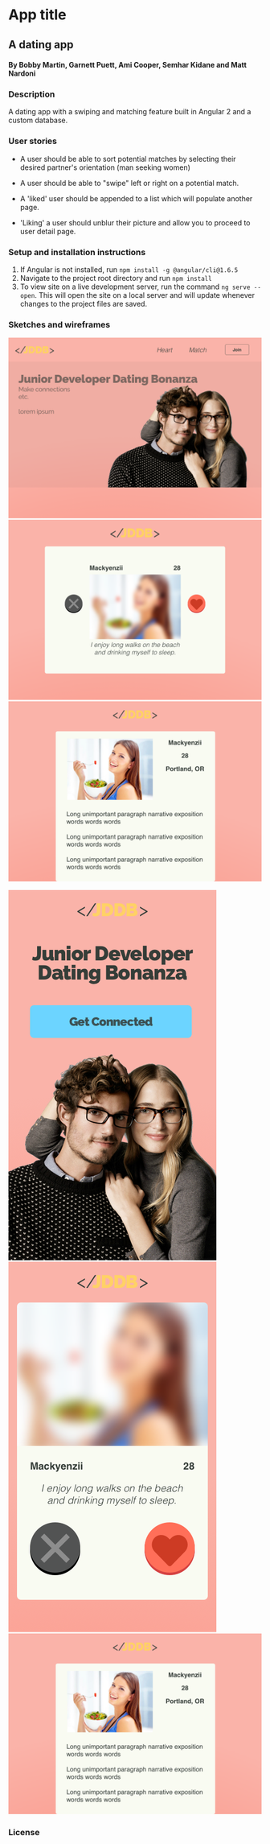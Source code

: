 # App title
## A dating app
####  By Bobby Martin, Garnett Puett, Ami Cooper, Semhar Kidane and Matt Nardoni

### Description
A dating app with a swiping and matching feature built in Angular 2 and a custom database.

### User stories
* A user should be able to sort potential matches by selecting their desired partner's orientation (man seeking women)
* A user should be able to "swipe" left or right on a potential match.

* A 'liked' user should be appended to a list which will populate another page.

* 'Liking' a user should unblur their picture and allow you to proceed to user detail page.

### Setup and installation instructions

  1. If Angular is not installed, run `npm install -g @angular/cli@1.6.5`
  2. Navigate to the project root directory and run `npm install`
  3. To view site on a live development server, run the command `ng serve --open`. This will open the site on a local server and will update whenever changes to the project files are saved.

### Sketches and wireframes
  ![Web-view homepage](./src/assets/splash.png)
  ![Web-view match browse](./src/assets/swipe.png)
  ![Web-view user detail page](./src/assets/user-detail.png)

  ![Mobile view splash](./src/assets/mobile-splash.png)
  ![Mobile view match browse](./src/assets/mobile-swipe.png)
  ![Mobile view user detail](./src/assets/user-detail.png)
### License

